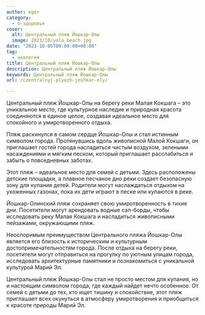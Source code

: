 ```yaml
---
author: egor
category:
  - о-здоровье
cover:
  alt: Центральный пляж Йошкар-Олы
  image: 2023/10/yola_beach.jpg
date: "2023-10-05T09:00:00+00:00"
tag:
  - экология
title: Центральный пляж Йошкар-Олы
description: Центральный пляж Йошкар-Олы
keywords: Центральный пляж Йошкар-Олы
url: /czentralnyj-plyazh-joshkar-oly/

---
```

Центральный пляж Йошкар-Олы на берегу реки Малая Кокшага – это уникальное место, где культурное наследие и природная красота соединяются в единое целое, создавая идеальное место для спокойного и умиротворенного отдыха.

Пляж раскинулся в самом сердце Йошкар-Олы и стал истинным символом города. Протянувшись вдоль живописной Малой Кокшаги, он приглашает гостей города насладиться чистым воздухом, зелеными насаждениями и мягким песком, который приглашает расслабиться и забыть о повседневных заботах.

Этот пляж – идеальное место для семей с детьми. Здесь расположены детские площадки, а плавное песчаное дно реки создает безопасную зону для купания детей. Родители могут наслаждаться отдыхом на ухоженных газонах, пока их дети играют в песке или купаются в реке.

Йошкар-Олинский пляж сохраняет свою умиротворенность в тихие дни. Посетители могут арендовать водные сап-борды, чтобы исследовать реку Малая Кокшага и насладиться живописными пейзажами, окружающими пляж.

Неоспоримым преимуществом Центрального пляжа Йошкар-Олы является его близость к историческим и культурным достопримечательностям города. После отдыха на берегу реки, посетители могут отправиться на прогулку по уютным улицам города, исследовать архитектурные памятники и познакомиться с уникальной культурой Марий Эл.

Центральный пляж Йошкар-Олы стал не просто местом для купания, но и настоящим символом города, где каждый найдет нечто особенное. От семей с детьми до тех, кто ищет тишину и спокойствие, этот пляж приглашает всех окунуться в атмосферу умиротворения и приобщиться к красоте природы Марий Эл.
